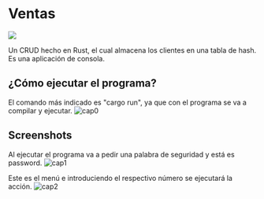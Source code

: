 # Ventas
![](https://img.shields.io/badge/rust-E33616?style=for-the-badge&logo=rust&logoColor=white&labelColor=101010)

Un CRUD hecho en Rust, el cual almacena los clientes en una tabla de
hash. Es una aplicaci&oacute;n de consola.

## ¿C&oacute;mo ejecutar el programa?
El comando m&aacute;s indicado es "cargo run", ya que con el programa se
va a compilar y ejecutar.
![cap0](https://i.imgur.com/iWlXCBK.png "Comando")

## Screenshots

Al ejecutar el programa va a pedir una palabra de seguridad y est&aacute; es
password.
![cap1](https://imgur.com/PRUya83.png "Palabra de seguridad")

Este es el men&uacute; e introduciendo el respectivo n&uacute;mero se
ejecutar&aacute; la acci&oacute;n.
![cap2](https://imgur.com/shQoqnW.png "Men&uacute;")

